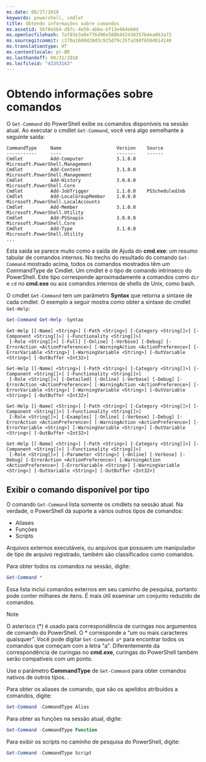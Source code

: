 ```yaml
---
ms.date: 08/27/2018
keywords: powershell, cmdlet
title: Obtendo informações sobre comandos
ms.assetid: 56f8e5b4-d97c-4e59-abbe-bf13e464eb0d
ms.openlocfilehash: 7af83e3a0e776d96e580b442430357b4ea063a72
ms.sourcegitcommit: c170a1608d20d3c925d79c35fa208f650d014146
ms.translationtype: HT
ms.contentlocale: pt-BR
ms.lasthandoff: 08/31/2018
ms.locfileid: "43353163"
---
```

# <a name="getting-information-about-commands"></a>Obtendo informações sobre comandos

O `Get-Command` do PowerShell exibe os comandos disponíveis na sessão atual.
Ao executar o cmdlet `Get-Command`, você verá algo semelhante à seguinte saída:

```output
CommandType     Name                    Version    Source
-----------     ----                    -------    ------
Cmdlet          Add-Computer            3.1.0.0    Microsoft.PowerShell.Management
Cmdlet          Add-Content             3.1.0.0    Microsoft.PowerShell.Management
Cmdlet          Add-History             3.0.0.0    Microsoft.PowerShell.Core
Cmdlet          Add-JobTrigger          1.1.0.0    PSScheduledJob
Cmdlet          Add-LocalGroupMember    1.0.0.0    Microsoft.PowerShell.LocalAccounts
Cmdlet          Add-Member              3.1.0.0    Microsoft.PowerShell.Utility
Cmdlet          Add-PSSnapin            3.0.0.0    Microsoft.PowerShell.Core
Cmdlet          Add-Type                3.1.0.0    Microsoft.PowerShell.Utility
...
```

Esta saída se parece muito como a saída de Ajuda do **cmd.exe**: um resumo tabular de comandos internos. No trecho do resultado do comando `Get-Command` mostrado acima, todos os comandos mostrados têm um CommandType de Cmdlet. Um cmdlet é o tipo de comando intrínseco do PowerShell. Este tipo corresponde aproximadamente a comandos como `dir` e `cd` no **cmd.exe** ou aos comandos internos de shells de Unix, como bash.

O cmdlet `Get-Command` tem um parâmetro **Syntax** que retorna a sintaxe de cada cmdlet. O exemplo a seguir mostra como obter a sintaxe do cmdlet `Get-Help`:

```powershell
Get-Command Get-Help -Syntax
```

```output
Get-Help [[-Name] <String>] [-Path <String>] [-Category <String[]>] [-Component <String[]>] [-Functionality <String[]>]
 [-Role <String[]>] [-Full] [-Online] [-Verbose] [-Debug] [-ErrorAction <ActionPreference>] [-WarningAction <ActionPreference>] [-ErrorVariable <String>] [-WarningVariable <String>] [-OutVariable <String>] [-OutBuffer <Int32>]

Get-Help [[-Name] <String>] [-Path <String>] [-Category <String[]>] [-Component <String[]>] [-Functionality <String[]>]
 [-Role <String[]>] [-Detailed] [-Online] [-Verbose] [-Debug] [-ErrorAction <ActionPreference>] [-WarningAction <ActionPreference>] [-ErrorVariable <String>] [-WarningVariable <String>] [-OutVariable <String>] [-OutBuffer <Int32>]

Get-Help [[-Name] <String>] [-Path <String>] [-Category <String[]>] [-Component <String[]>] [-Functionality <String[]>]
 [-Role <String[]>] [-Examples] [-Online] [-Verbose] [-Debug] [-ErrorAction <ActionPreference>] [-WarningAction <ActionPreference>] [-ErrorVariable <String>] [-WarningVariable <String>] [-OutVariable <String>] [-OutBuffer <Int32>]

Get-Help [[-Name] <String>] [-Path <String>] [-Category <String[]>] [-Component <String[]>] [-Functionality <String[]>]
 [-Role <String[]>] [-Parameter <String>] [-Online] [-Verbose] [-Debug] [-ErrorAction <ActionPreference>] [-WarningAction <ActionPreference>] [-ErrorVariable <String>] [-WarningVariable <String>] [-OutVariable <String>] [-OutBuffer <Int32>]
```

## <a name="displaying-available-command-by-type"></a>Exibir o comando disponível por tipo

O comando `Get-Command` lista somente os cmdlets na sessão atual. Na verdade, o PowerShell dá suporte a vários outros tipos de comandos:

- Aliases
- Funções
- Scripts

Arquivos externos executáveis, ou arquivos que possuem um manipulador de tipo de arquivo registrado, também são classificados como comandos.

Para obter todos os comandos na sessão, digite:

```powershell
Get-Command *
```

Essa lista inclui comandos externos em seu caminho de pesquisa, portanto pode conter milhares de itens.
É mais útil examinar um conjunto reduzido de comandos.

> [!NOTE]
> O asterisco (\*) é usado para correspondência de curingas nos argumentos de comando do PowerShell. O \* corresponde a “um ou mais caracteres quaisquer”. Você pode digitar `Get-Command a*` para encontrar todos os comandos que começam com a letra "a". Diferentemente da correspondência de curingas no **cmd.exe**, curingas do PowerShell também serão compatíveis com um ponto.

Use o parâmetro **CommandType** de `Get-Command` para obter comandos nativos de outros tipos.
.

Para obter os aliases de comando, que são os apelidos atribuídos a comandos, digite:

```powershell
Get-Command -CommandType Alias
```

Para obter as funções na sessão atual, digite:

```powershell
Get-Command -CommandType Function
```

Para exibir os scripts no caminho de pesquisa do PowerShell, digite:

```powershell
Get-Command -CommandType Script
```